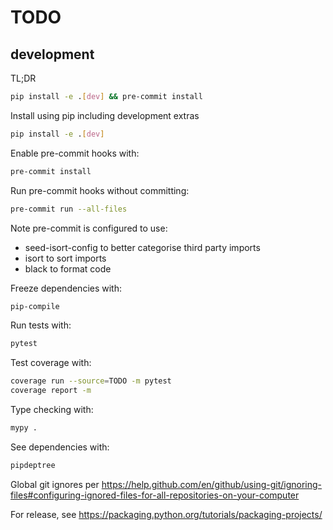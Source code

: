 TODO
====


development
-----------

TL;DR
```sh
pip install -e .[dev] && pre-commit install
```

Install using pip including development extras
```sh
pip install -e .[dev]
```

Enable pre-commit hooks with:
```sh
pre-commit install
```

Run pre-commit hooks without committing:
```sh
pre-commit run --all-files
```

Note pre-commit is configured to use:
 - seed-isort-config to better categorise third party imports
 - isort to sort imports
 - black to format code

Freeze dependencies with:
```sh
pip-compile
```

Run tests with:
```sh
pytest
```

Test coverage with:
```sh
coverage run --source=TODO -m pytest
coverage report -m
```

Type checking with:
```sh
mypy .
```

See dependencies with:
```sh
pipdeptree
```

Global git ignores per https://help.github.com/en/github/using-git/ignoring-files#configuring-ignored-files-for-all-repositories-on-your-computer

For release, see https://packaging.python.org/tutorials/packaging-projects/
